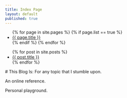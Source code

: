 ```yaml
---
title: Index Page
layout: default
published: true
---
```

<ul class="index_menu">
  {% for page in site.pages %}
    {% if page.list == true %}
      <li>
        <a href="{{ page.url }}">{{ page.title }}</a>
      </li>
    {% endif %}
  {% endfor %}
  <div style="clear: both;"></div>
</ul>

<ul class="index_menu">
  {% for post in site.posts %}
    <li>
      <a href="{{ post.url }}">{{ post.title }}</a>
    </li>
  {% endfor %}
</ul>
# This Blog Is:
For any topic that I stumble upon.

An online reference.

Personal playground.

